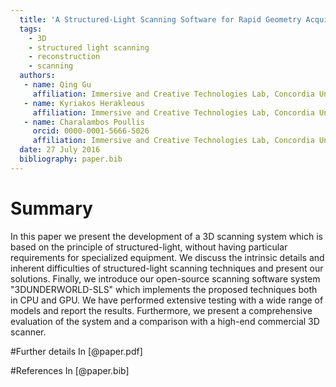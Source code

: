 ```yaml
---
  title: 'A Structured-Light Scanning Software for Rapid Geometry Acquisition'
  tags:
    - 3D
    - structured light scanning
    - reconstruction
    - scanning
  authors:
   - name: Qing Gu
     affiliation: Immersive and Creative Technologies Lab, Concordia University
   - name: Kyriakos Herakleous
     affiliation: Immersive and Creative Technologies Lab, Concordia University
   - name: Charalambos Poullis
     orcid: 0000-0001-5666-5026
     affiliation: Immersive and Creative Technologies Lab, Concordia University
  date: 27 July 2016
  bibliography: paper.bib
---
```

# Summary
In this paper we present the development of a 3D scanning system which is based on the principle of structured-light, without having particular requirements for specialized equipment. We discuss the intrinsic details and inherent difficulties of structured-light scanning techniques and present our solutions. Finally, we introduce our open-source scanning software system "3DUNDERWORLD-SLS" which implements the proposed techniques both in CPU and GPU. We have performed extensive testing with a wide range of models and report the results. Furthermore, we present a comprehensive evaluation of the system and a comparison with a high-end commercial 3D scanner.

#Further details
In [@paper.pdf]

#References
In [@paper.bib]
